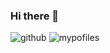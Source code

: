 ### Hi there 👋

![github](https://img.shields.io/badge/GitHub-100000?style=for-the-badge&logo=github&logoColor=white)
![mypofiles](https://github-readme-stats.vercel.app/api?username={kimkinghyeon}&theme=blue-green)
